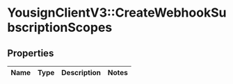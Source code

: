 # YousignClientV3::CreateWebhookSubscriptionScopes

## Properties
Name | Type | Description | Notes
------------ | ------------- | ------------- | -------------


